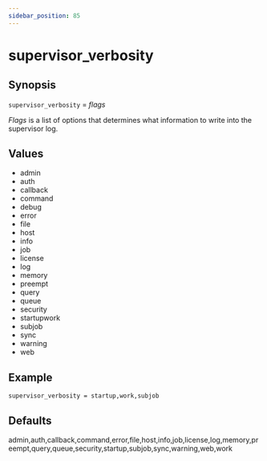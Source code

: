 ```yaml
---
sidebar_position: 85
---
```


# supervisor_verbosity

## Synopsis

`supervisor_verbosity` = _flags_

_Flags_ is a list of options that determines what information to write into
the supervisor log.

## Values

  * admin
  * auth
  * callback
  * command
  * debug
  * error
  * file
  * host
  * info
  * job
  * license
  * log
  * memory
  * preempt
  * query
  * queue
  * security
  * startupwork
  * subjob
  * sync
  * warning
  * web

## Example

```
supervisor_verbosity = startup,work,subjob
```

## Defaults

admin,auth,callback,command,error,file,host,info,job,license,log,memory,preempt,query,queue,security,startup,subjob,sync,warning,web,work

